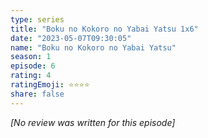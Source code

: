 ```yaml
---
type: series
title: "Boku no Kokoro no Yabai Yatsu 1x6"
date: "2023-05-07T09:30:05"
name: "Boku no Kokoro no Yabai Yatsu"
season: 1
episode: 6
rating: 4
ratingEmoji: ⭐️⭐️⭐️⭐️
share: false
---
```


*[No review was written for this episode]*
